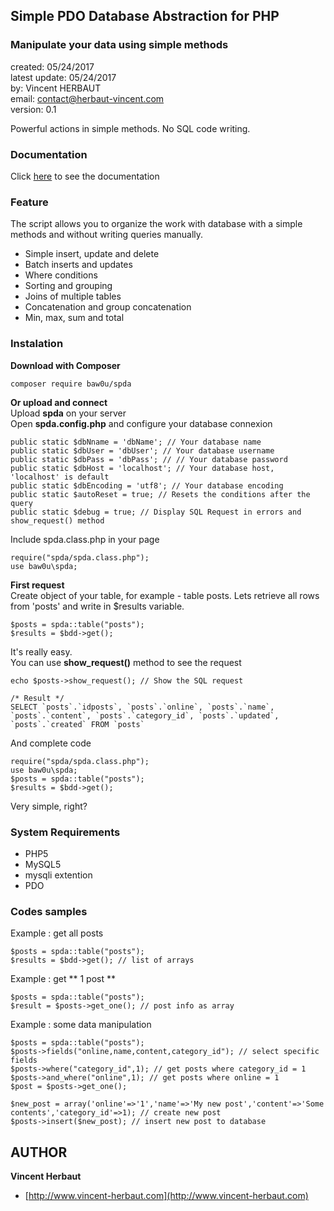 ## Simple PDO Database Abstraction for PHP
### Manipulate your data using simple methods

created: 05/24/2017  
latest update: 05/24/2017  
by: Vincent HERBAUT  
email: [contact@herbaut-vincent.com](mailto:contact@herbaut-vincent.com)  
version: 0.1   

Powerful actions in simple methods. No SQL code writing.  

### Documentation

Click [here](http://www.herbaut-vincent.com/documentation/spda/) to see the documentation

### Feature

The script allows you to organize the work with database with a simple methods and without writing queries manually.  
* Simple insert, update and delete 
* Batch inserts and updates  
* Where conditions  
* Sorting and grouping  
* Joins of multiple tables  
* Concatenation and group concatenation  
* Min, max, sum and total 

### Instalation

**Download with Composer**
```
composer require baw0u/spda
```
**Or upload and connect**  
Upload **spda** on your server  
Open **spda.config.php** and configure your database connexion  
```
public static $dbNname = 'dbName'; // Your database name
public static $dbUser = 'dbUser'; // Your database username
public static $dbPass = 'dbPass'; // // Your database password
public static $dbHost = 'localhost'; // Your database host, 'localhost' is default
public static $dbEncoding = 'utf8'; // Your database encoding
public static $autoReset = true; // Resets the conditions after the query
public static $debug = true; // Display SQL Request in errors and show_request() method
```
Include spda.class.php in your page  
```
require("spda/spda.class.php");
use baw0u\spda;
```  
**First request**  
Create object of your table, for example - table posts. Lets retrieve all rows from 'posts' and write in $results variable.  
```
$posts = spda::table("posts");
$results = $bdd->get();
``` 
It's really easy.  
You can use **show_request()** method to see the request  
```
echo $posts->show_request(); // Show the SQL request
 
/* Result */
SELECT `posts`.`idposts`, `posts`.`online`, `posts`.`name`, `posts`.`content`, `posts`.`category_id`, `posts`.`updated`, `posts`.`created` FROM `posts`
``` 
And complete code  
```
require("spda/spda.class.php");
use baw0u\spda;
$posts = spda::table("posts");
$results = $bdd->get();
```
Very simple, right?   

### System Requirements  

* PHP5  
* MySQL5  
* mysqli extention  
* PDO  

### Codes samples  
Example : get all posts  
```
$posts = spda::table("posts");
$results = $bdd->get(); // list of arrays
``` 
Example : get ** 1 post **   
```
$posts = spda::table("posts");
$result = $posts->get_one(); // post info as array
``` 
Example : some data manipulation  
```
$posts = spda::table("posts");
$posts->fields("online,name,content,category_id"); // select specific fields
$posts->where("category_id",1); // get posts where category_id = 1
$posts->and_where("online",1); // get posts where online = 1
$post = $posts->get_one();
 
$new_post = array('online'=>'1','name'=>'My new post','content'=>'Some contents','category_id'=>1); // create new post
$posts->insert($new_post); // insert new post to database
``` 

## AUTHOR

**Vincent Herbaut**
* [http://www.vincent-herbaut.com](http://www.vincent-herbaut.com)